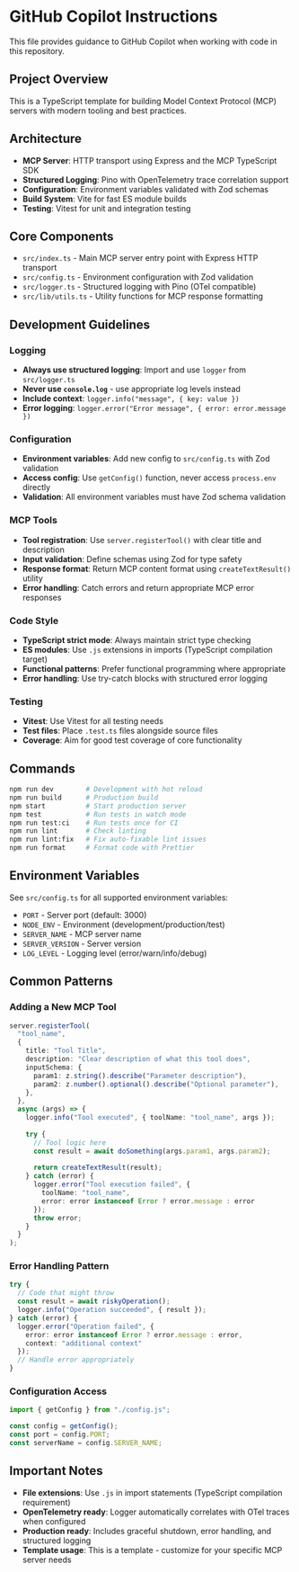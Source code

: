 # GitHub Copilot Instructions

This file provides guidance to GitHub Copilot when working with code in this repository.

## Project Overview

This is a TypeScript template for building Model Context Protocol (MCP) servers with modern tooling and best practices.

## Architecture

- **MCP Server**: HTTP transport using Express and the MCP TypeScript SDK
- **Structured Logging**: Pino with OpenTelemetry trace correlation support
- **Configuration**: Environment variables validated with Zod schemas
- **Build System**: Vite for fast ES module builds
- **Testing**: Vitest for unit and integration testing

## Core Components

- `src/index.ts` - Main MCP server entry point with Express HTTP transport
- `src/config.ts` - Environment configuration with Zod validation
- `src/logger.ts` - Structured logging with Pino (OTel compatible)
- `src/lib/utils.ts` - Utility functions for MCP response formatting

## Development Guidelines

### Logging
- **Always use structured logging**: Import and use `logger` from `src/logger.ts`
- **Never use `console.log`** - use appropriate log levels instead
- **Include context**: `logger.info("message", { key: value })`
- **Error logging**: `logger.error("Error message", { error: error.message })`

### Configuration
- **Environment variables**: Add new config to `src/config.ts` with Zod validation
- **Access config**: Use `getConfig()` function, never access `process.env` directly
- **Validation**: All environment variables must have Zod schema validation

### MCP Tools
- **Tool registration**: Use `server.registerTool()` with clear title and description
- **Input validation**: Define schemas using Zod for type safety
- **Response format**: Return MCP content format using `createTextResult()` utility
- **Error handling**: Catch errors and return appropriate MCP error responses

### Code Style
- **TypeScript strict mode**: Always maintain strict type checking
- **ES modules**: Use `.js` extensions in imports (TypeScript compilation target)
- **Functional patterns**: Prefer functional programming where appropriate
- **Error handling**: Use try-catch blocks with structured error logging

### Testing
- **Vitest**: Use Vitest for all testing needs
- **Test files**: Place `.test.ts` files alongside source files
- **Coverage**: Aim for good test coverage of core functionality

## Commands

```bash
npm run dev        # Development with hot reload
npm run build      # Production build
npm start          # Start production server
npm test           # Run tests in watch mode
npm run test:ci    # Run tests once for CI
npm run lint       # Check linting
npm run lint:fix   # Fix auto-fixable lint issues
npm run format     # Format code with Prettier
```

## Environment Variables

See `src/config.ts` for all supported environment variables:

- `PORT` - Server port (default: 3000)
- `NODE_ENV` - Environment (development/production/test)
- `SERVER_NAME` - MCP server name
- `SERVER_VERSION` - Server version
- `LOG_LEVEL` - Logging level (error/warn/info/debug)

## Common Patterns

### Adding a New MCP Tool

```typescript
server.registerTool(
  "tool_name",
  {
    title: "Tool Title",
    description: "Clear description of what this tool does",
    inputSchema: {
      param1: z.string().describe("Parameter description"),
      param2: z.number().optional().describe("Optional parameter"),
    },
  },
  async (args) => {
    logger.info("Tool executed", { toolName: "tool_name", args });
    
    try {
      // Tool logic here
      const result = await doSomething(args.param1, args.param2);
      
      return createTextResult(result);
    } catch (error) {
      logger.error("Tool execution failed", { 
        toolName: "tool_name", 
        error: error instanceof Error ? error.message : error 
      });
      throw error;
    }
  }
);
```

### Error Handling Pattern

```typescript
try {
  // Code that might throw
  const result = await riskyOperation();
  logger.info("Operation succeeded", { result });
} catch (error) {
  logger.error("Operation failed", { 
    error: error instanceof Error ? error.message : error,
    context: "additional context"
  });
  // Handle error appropriately
}
```

### Configuration Access

```typescript
import { getConfig } from "./config.js";

const config = getConfig();
const port = config.PORT;
const serverName = config.SERVER_NAME;
```

## Important Notes

- **File extensions**: Use `.js` in import statements (TypeScript compilation requirement)
- **OpenTelemetry ready**: Logger automatically correlates with OTel traces when configured
- **Production ready**: Includes graceful shutdown, error handling, and structured logging
- **Template usage**: This is a template - customize for your specific MCP server needs